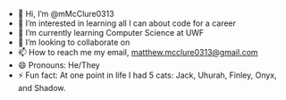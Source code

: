 - 👋 Hi, I’m @mMcClure0313
- 👀 I’m interested in learning all I can about code for a career
- 🌱 I’m currently learning Computer Science at UWF
- 💞️ I’m looking to collaborate on 
- 📫 How to reach me my email, matthew.mcclure0313@gmail.com  
- 😄 Pronouns: He/They
- ⚡ Fun fact: At one point in life I had 5 cats: Jack, Uhurah, Finley, Onyx, and Shadow.

<!---
mMcClure0313/mMcClure0313 is a ✨ special ✨ repository because its `README.md` (this file) appears on your GitHub profile.
You can click the Preview link to take a look at your changes.
--->
